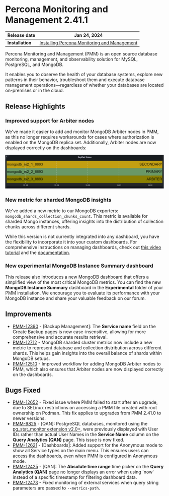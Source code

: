 
# Percona Monitoring and Management 2.41.1

| **Release date** | Jan 24, 2024                                                                                   |
| ----------------- | ----------------------------------------------------------------------------------------------- |
| **Installation** | [Installing Percona Monitoring and Management](https://www.percona.com/software/pmm/quickstart) |

Percona Monitoring and Management (PMM) is an open source database monitoring, management, and observability solution for MySQL, PostgreSQL, and MongoDB.

It enables you to observe the health of your database systems, explore new patterns in their behavior, troubleshoot them and execute database management operations—regardless of whether your databases are located on-premises or in the cloud.

## Release Highlights

### Improved support for Arbiter nodes

We've made it easier to add and monitor MongoDB Arbiter nodes in PMM, as this no longer requires workarounds for cases where authorization is enabled on the MongoDB replica set. Additionally, Arbiter nodes are now displayed correctly on the dashboards:

![!](../_images/Arbiter.png)

### New metric for sharded MongoDB insights

We've added a new metric to our MongoDB exporters: `mongodb_shards_collection_chunks_count`. This metric is available for sharded Mongo instances, offering insights into the distribution of collection chunks across different shards.

While this version is not currently integrated into any dashboard, you have the flexibility to incorporate it into your custom dashboards. For comprehensive instructions on managing dashboards, check out [this video tutorial](https://www.youtube.com/watch?v=vk1QBiMVzz4) and the [documentation](https://docs.percona.com/percona-monitoring-and-management/details/dashboards/dashboard-manage-dashboards.html).

### New experimental MongoDB Instance Summary dashboard

This release also introduces a new MongoDB dashboard that offers a simplified view of the most critical MongoDB metrics. You can find the new **MongoDB Instance Summary** dashboard in the **Experimental** folder of your PMM installation. We encourage you to evaluate its performance with your MongoDB instance and share your valuable feedback on our forum.

## Improvements

- [PMM-12390](https://jira.percona.com/browse/PMM-12390) - [Backup Management]: The **Service name** field on the Create Backup pages is now case-insensitive, allowing for more comprehensive and accurate results retrieval.
- [PMM-12712](https://jira.percona.com/browse/PMM-12712) - MongoDB sharded cluster metrics now include a new metric to represent database and collection distribution across different shards. This helps gain insights into the overall balance of shards within MongoDB setups.
- [PMM-12510](https://jira.percona.com/browse/PMM-12510) - Improved workflow for adding MongoDB Arbiter nodes to PMM, which also ensures that Arbiter nodes are now displayed correctly on the dashboards.

## Bugs Fixed

- [PMM-12652](https://jira.percona.com/browse/PMM-12652) - Fixed issue where PMM failed to start after an upgrade, due to SELinux restrictions on accessing a PMM file created with root ownership on Podman. This fix applies to upgrades from PMM 2.41.0 to newer versions.
- [PMM-9825](https://jira.percona.com/browse/PMM-9825) - [QAN]: PostgreSQL databases, monitored using the [pg_stat_monitor extension v2.0+](https://docs.percona.com/percona-monitoring-and-management/setting-up/client/postgresql.html#pg_stat_monitor), were previously displayed with User IDs rather than actual User Names in the **Service Name** column on the **Query Analytics (QAN)** page. This issue is now fixed.
- [PMM-12621](https://jira.percona.com/browse/PMM-12621) - [Dashboards]: Added support for the Anonymous mode to show all Service types on the main menu. This ensures users can access the dashboards, even when PMM is configured in Anonymous mode.
- [PMM-12425](https://jira.percona.com/browse/PMM-12425) - [QAN]: The **Absolute time range** time picker on the **Query Analytics (QAN)** page no longer displays an error when using 'now' instead of a specific timestamp for filtering dashboard data.
- [PMM-12473](https://jira.percona.com/browse/PMM-12473) - Fixed monitoring of external services when query string parameters are passed to `--metrics-path`.
